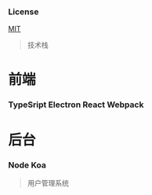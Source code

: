 ### License

[MIT](http://opensource.org/licenses/MIT)
> 技术栈
# 前端
### TypeSript Electron React Webpack
# 后台
### Node Koa 
> 用户管理系统
